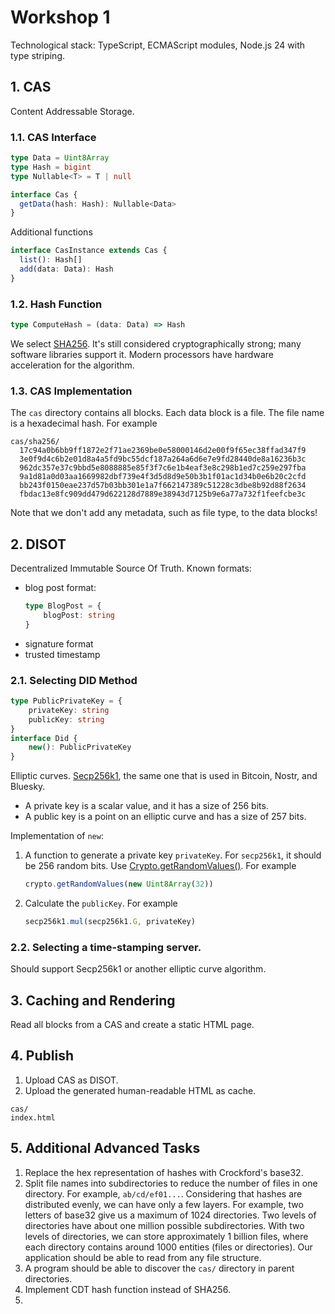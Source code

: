 # Workshop 1

Technological stack: TypeScript, ECMAScript modules, Node.js 24 with type striping.

## 1. CAS 

Content Addressable Storage.

### 1.1. CAS Interface

```ts
type Data = Uint8Array
type Hash = bigint
type Nullable<T> = T | null

interface Cas {
  getData(hash: Hash): Nullable<Data>
}
```

Additional functions

```ts
interface CasInstance extends Cas {
  list(): Hash[]
  add(data: Data): Hash
}
```

### 1.2. Hash Function

```ts
type ComputeHash = (data: Data) => Hash
```

We select [SHA256](https://en.wikipedia.org/wiki/SHA-2). It's still considered cryptographically strong; many software libraries support it. Modern processors have hardware acceleration for the algorithm.

### 1.3. CAS Implementation

The `cas` directory contains all blocks. Each data block is a file. The file name is a hexadecimal hash. For example

```
cas/sha256/
  17c94a0b6bb9ff1872e2f71ae2369be0e58000146d2e00f9f65ec38ffad347f9
  3e0f9d4c6b2e01d8a4a5fd9bc55dcf187a264a6d6e7e9fd28440de8a16236b3c
  962dc357e37c9bbd5e8088885e85f3f7c6e1b4eaf3e8c298b1ed7c259e297fba
  9a1d81a0d03aa1669982dbf739e4f3d5d8d9e50b3b1f01ac1d34b0e6b20c2cfd
  bb243f0150eae237d57b03bb301e1a7f662147389c51228c3dbe8b92d88f2634
  fbdac13e8fc909dd479d622128d7889e38943d7125b9e6a77a732f1feefcbe3c
```

Note that we don't add any metadata, such as file type, to the data blocks!

## 2. DISOT

Decentralized Immutable Source Of Truth. Known formats:

- blog post format:
  ```ts
  type BlogPost = {
      blogPost: string
  }
  ```
- signature format
- trusted timestamp

### 2.1. Selecting DID Method

```ts
type PublicPrivateKey = {
    privateKey: string
    publicKey: string
}
interface Did {
    new(): PublicPrivateKey
}
```

Elliptic curves. [Secp256k1](https://neuromancer.sk/std/secg/secp256k1), the same one that is used in Bitcoin, Nostr, and Bluesky. 
- A private key is a scalar value, and it has a size of 256 bits.
- A public key is a point on an elliptic curve and has a size of 257 bits.

Implementation of `new`:

1. A function to generate a private key `privateKey`. For `secp256k1`, it should be 256 random bits. Use [Crypto.getRandomValues()](https://developer.mozilla.org/en-US/docs/Web/API/Crypto/getRandomValues). For example
   ```ts
   crypto.getRandomValues(new Uint8Array(32))
   ```
3. Calculate the `publicKey`. For example
   ```ts
   secp256k1.mul(secp256k1.G, privateKey)
   ```

### 2.2. Selecting a time-stamping server.

Should support Secp256k1 or another elliptic curve algorithm.

## 3. Caching and Rendering

Read all blocks from a CAS and create a static HTML page.

## 4. Publish

1. Upload CAS as DISOT.
2. Upload the generated human-readable HTML as cache.

```
cas/
index.html
```

## 5. Additional Advanced Tasks

1. Replace the hex representation of hashes with Crockford's base32.
2. Split file names into subdirectories to reduce the number of files in one directory. For example, `ab/cd/ef01...`. Considering that hashes are distributed evenly, we can have only a few layers. For example, two letters of base32 give us a maximum of 1024 directories. Two levels of directories have about one million possible subdirectories. With two levels of directories, we can store approximately 1 billion files, where each directory contains around 1000 entities (files or directories). Our application should be able to read from any file structure.
3. A program should be able to discover the `cas/` directory in parent directories.
4. Implement CDT hash function instead of SHA256.
5. 
